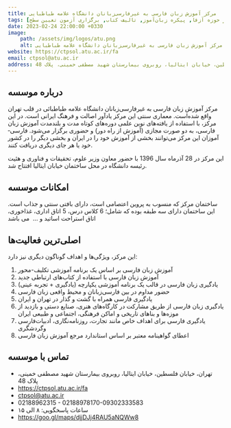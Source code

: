 ```yaml
---
title: مرکز آموزش زبان فارسی به غیرفارسی‌زبانان دانشگاه علامه طباطبایی
tags: [آموزش زبان فارسی حضوری, آموزش زبان فارسی الکترونیکی همزمان, آموزش زبان فارسی ترمیک, آموزش زبان فارسی با اهداف ویژه, حمایت از پژوهش در حوزه آزفا, پیکره زبان‌آموز, تالیف کتاب, برگزاری آزمون تعیین سطح]
date: 2023-02-24 22:00:00 +0330
image: 
    path: /assets/img/logos/atu.png
    alt: مرکز آموزش زبان فارسی به غیرفارسی‌زبانان دانشگاه علامه طباطبایی
website: https://ctpsol.atu.ac.ir/fa
email: ctpsol@atu.ac.ir
address: تهران، خیابان فلسطین، خیابان ایتالیا، روبروی بیمارستان شهید مصطفی خمینی، پلاک 48
---
```


## درباره موسسه
مرکز آموزش زبان فارسی به غیرفارسی‌زبانان دانشگاه علامه طباطبائی در قلب تهران واقع شده‌است. معماری سنتی این مرکز یادآور اصالت و فرهنگ ایرانی است. در این مرکز، با استفاده از یافته‌های نوین علمی دوره‌های کوتاه مدت و بلندمدت آموزش زبان فارسی، به دو صورت مجازی (آموزش از راه دور) و حضوری برگزار می‌شود. فارسی‌­آموزان این مرکز می­‌توانند بخشی از آموزش خود را در ایران و بخشی دیگر را در کشور خود یا هر جای دیگری دریافت کنند.

این مرکز در 28 آذرماه سال 1396 با حضور معاون وزیر علوم، تحقیقات و فناوری و هئیت رئیسه دانشگاه در محل ساختمان خیابان ایتالیا افتتاح شد. 

## امکانات موسسه
ساختمان مرکز که منسوب به پروین اعتصامی است، دارای بافتی سنتی و جذاب است. این ساختمان دارای سه طبقه بوده که شامل؛ 6 کلاس درس، 5 اتاق اداری، غذاخوری، اتاق استراحت اساتید و ...  می باشد

## اصلی‌ترین فعالیت‌ها

این مرکز، ویژگی‌ها و اهداف گوناگون دیگری نیز دارد:

1. آموزش زبان فارسی بر اساس یک برنامه آموزشی تکلیف-محور
2. آموزش زبان فارسی با استفاده از کتاب‌های ارتباطی جدید
3. یادگیری زبان فارسی در قالب یک برنامه آموزشی یکپارچه (یادگیری + تجربه عینی)
4. حضور مداوم در بین فارسی‌زبانان و محیط واقعی زبان فارسی
5. یادگیری فارسی همراه با گشت و گذار در تهران و ایران
6. یادگیری زبان فارسی از طریق مشارکت در کارگاه‌های هنری، صنایع دستی و بازدید از موزه‌ها و بناهای تاریخی و اماکن فرهنگی، اجتماعی و طبیعی ایران
7. یادگیری فارسی برای اهداف خاص مانند تجارت، روزنامه‌نگاری، ادبیات‌فارسی وگردشگری
8. اعطای گواهینامه معتبر بر اساس استاندارد مرجع آموزش زبان فارسی

## تماس با موسسه

- تهران، خیابان فلسطین، خیابان ایتالیا، روبروی بیمارستان شهید مصطفی خمینی، پلاک 48
- https://ctpsol.atu.ac.ir/fa
- ctpsol@atu.ac.ir
- 02188962315 - 02188978170-09302333583
- ساعات پاسخگویی: ۸ الی ۱۵
- https://goo.gl/maps/djjDJj4RAU5aNQWw8